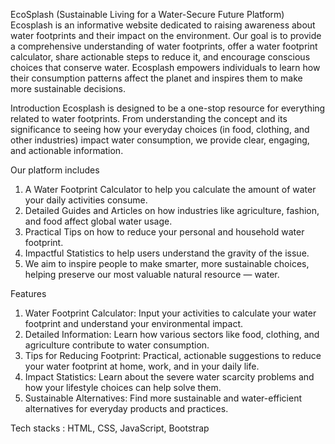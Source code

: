 EcoSplash (Sustainable Living for a Water-Secure Future Platform) <br>
Ecosplash is an informative website dedicated to raising awareness about water footprints and their impact on the environment. Our goal is to provide a comprehensive understanding of water footprints, offer a water footprint calculator, share actionable steps to reduce it, and encourage conscious choices that conserve water. Ecosplash empowers individuals to learn how their consumption patterns affect the planet and inspires them to make more sustainable decisions.

Introduction
Ecosplash is designed to be a one-stop resource for everything related to water footprints. From understanding the concept and its significance to seeing how your everyday choices (in food, clothing, and other industries) impact water consumption, we provide clear, engaging, and actionable information.

Our platform includes<br>
1. A Water Footprint Calculator to help you calculate the amount of water your daily activities consume.<br>
2. Detailed Guides and Articles on how industries like agriculture, fashion, and food affect global water usage.<br>
3. Practical Tips on how to reduce your personal and household water footprint.<br>
4. Impactful Statistics to help users understand the gravity of the issue.<br>
5. We aim to inspire people to make smarter, more sustainable choices, helping preserve our most valuable natural resource — water.<br>

Features<br>
1. Water Footprint Calculator: Input your activities to calculate your water footprint and understand your environmental impact.<br>
2. Detailed Information: Learn how various sectors like food, clothing, and agriculture contribute to water consumption.<br>
3. Tips for Reducing Footprint: Practical, actionable suggestions to reduce your water footprint at home, work, and in your daily life.<br>
4. Impact Statistics: Learn about the severe water scarcity problems and how your lifestyle choices can help solve them.<br>
4. Sustainable Alternatives: Find more sustainable and water-efficient alternatives for everyday products and practices.<br>

Tech stacks : HTML, CSS, JavaScript, Bootstrap



